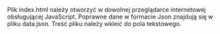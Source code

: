 Plik index.html należy otworzyć w dowolnej przeglądarce internetowej obsługującej JavaScript.
Poprawne dane w formacie Json znajdują się w pliku data.json.
Treść pliku należy wkleić do pola tekstowego.
